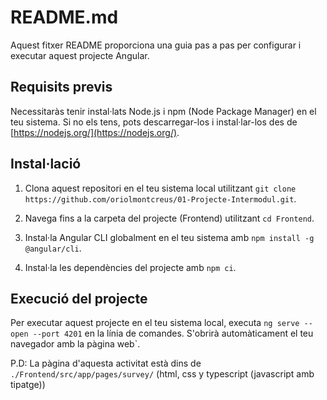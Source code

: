 # README.md

Aquest fitxer README proporciona una guia pas a pas per configurar i executar aquest projecte Angular. 

## Requisits previs

Necessitaràs tenir instal·lats Node.js i npm (Node Package Manager) en el teu sistema. Si no els tens, pots descarregar-los i instal·lar-los des de [https://nodejs.org/](https://nodejs.org/).

## Instal·lació

1. Clona aquest repositori en el teu sistema local utilitzant `git clone https://github.com/oriolmontcreus/01-Projecte-Intermodul.git`.

2. Navega fins a la carpeta del projecte (Frontend) utilitzant `cd Frontend`.

3. Instal·la Angular CLI globalment en el teu sistema amb `npm install -g @angular/cli`.

4. Instal·la les dependències del projecte amb `npm ci`.

## Execució del projecte

Per executar aquest projecte en el teu sistema local, executa `ng serve --open --port 4201` en la línia de comandes. S'obrirà automàticament el teu navegador amb la pàgina web`.

P.D: La pàgina d'aquesta activitat està dins de `./Frontend/src/app/pages/survey/` (html, css y typescript (javascript amb tipatge))